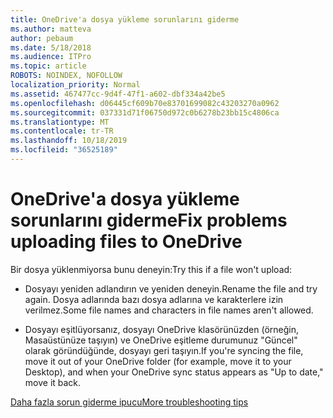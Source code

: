 ```yaml
---
title: OneDrive'a dosya yükleme sorunlarını giderme
ms.author: matteva
author: pebaum
ms.date: 5/18/2018
ms.audience: ITPro
ms.topic: article
ROBOTS: NOINDEX, NOFOLLOW
localization_priority: Normal
ms.assetid: 467477cc-9d4f-47f1-a602-dbf334a42be5
ms.openlocfilehash: d06445cf609b70e83701699082c43203270a0962
ms.sourcegitcommit: 037331d71f06750d972c0b6278b23bb15c4806ca
ms.translationtype: MT
ms.contentlocale: tr-TR
ms.lasthandoff: 10/18/2019
ms.locfileid: "36525189"
---
```

# <a name="fix-problems-uploading-files-to-onedrive"></a><span data-ttu-id="627d4-102">OneDrive'a dosya yükleme sorunlarını giderme</span><span class="sxs-lookup"><span data-stu-id="627d4-102">Fix problems uploading files to OneDrive</span></span>

<span data-ttu-id="627d4-103">Bir dosya yüklenmiyorsa bunu deneyin:</span><span class="sxs-lookup"><span data-stu-id="627d4-103">Try this if a file won't upload:</span></span>
  
- <span data-ttu-id="627d4-104">Dosyayı yeniden adlandırın ve yeniden deneyin.</span><span class="sxs-lookup"><span data-stu-id="627d4-104">Rename the file and try again.</span></span> <span data-ttu-id="627d4-105">Dosya adlarında bazı dosya adlarına ve karakterlere izin verilmez.</span><span class="sxs-lookup"><span data-stu-id="627d4-105">Some file names and characters in file names aren't allowed.</span></span> 
    
- <span data-ttu-id="627d4-106">Dosyayı eşitlüyorsanız, dosyayı OneDrive klasörünüzden (örneğin, Masaüstünüze taşıyın) ve OneDrive eşitleme durumunuz "Güncel" olarak göründüğünde, dosyayı geri taşıyın.</span><span class="sxs-lookup"><span data-stu-id="627d4-106">If you're syncing the file, move it out of your OneDrive folder (for example, move it to your Desktop), and when your OneDrive sync status appears as "Up to date," move it back.</span></span> 
    
[<span data-ttu-id="627d4-107">Daha fazla sorun giderme ipucu</span><span class="sxs-lookup"><span data-stu-id="627d4-107">More troubleshooting tips</span></span>](https://go.microsoft.com/fwlink/?linkid=873155)
  

